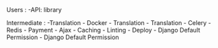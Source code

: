 

Users :
    -API: library


Intermediate :
    -Translation
    - Docker
    - Translation
    - Translation
    - Celery
    - Redis
    - Payment
    - Ajax
    - Caching
    - Linting
    - Deploy
    - Django Default Permission
    - Django Default Permission